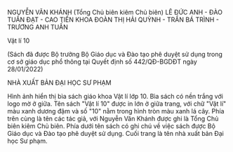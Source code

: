 NGUYỄN VĂN KHÁNH (Tổng Chủ biên kiêm Chủ biên)
LÊ ĐỨC ANH - ĐÀO TUẤN ĐẠT - CAO TIẾN KHOA
ĐOÀN THỊ HẢI QUỲNH - TRẦN BÁ TRÌNH - TRƯƠNG ANH TUẤN

Vật lí 10

(Sách đã được Bộ trưởng Bộ Giáo dục và Đào tạo
phê duyệt sử dụng trong cơ sở giáo dục phổ thông
tại Quyết định số 442/QĐ-BGDĐT ngày 28/01/2022)

NHÀ XUẤT BẢN ĐẠI HỌC SƯ PHẠM

Hình ảnh hiển thị bìa sách giáo khoa Vật lí lớp 10. Bìa sách có nền trắng với logo mờ ở giữa. Tên sách "Vật lí 10" được in lớn ở giữa trang, với chữ "Vật lí" màu xanh dương đậm và số "10" nằm trong hình tròn màu xanh lá cây. Phía trên cùng là tên các tác giả, với Nguyễn Văn Khánh được ghi là Tổng Chủ biên kiêm Chủ biên. Phía dưới tên sách có ghi chú về việc sách được Bộ Giáo dục và Đào tạo phê duyệt sử dụng. Cuối trang là tên nhà xuất bản Đại học Sư phạm.